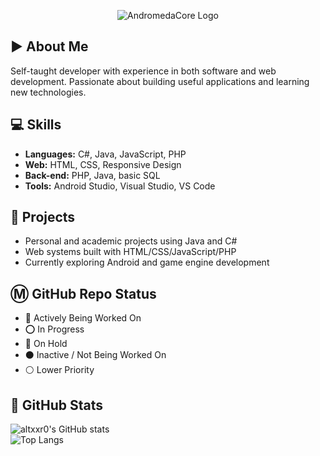 <p align="center">
  <img src="https://github.com/user-attachments/assets/5f1f79f1-5003-42ab-be19-bed927f4e45d" alt="AndromedaCore Logo"/>
</p>

## ▶ About Me
Self-taught developer with experience in both software and web development. Passionate about building useful applications and learning new technologies.

## 💻 Skills
- **Languages:** C#, Java, JavaScript, PHP  
- **Web:** HTML, CSS, Responsive Design  
- **Back-end:** PHP, Java, basic SQL  
- **Tools:** Android Studio, Visual Studio, VS Code  

## 📁 Projects
- Personal and academic projects using Java and C#  
- Web systems built with HTML/CSS/JavaScript/PHP  
- Currently exploring Android and game engine development

## Ⓜ GitHub Repo Status
- 🔴 Actively Being Worked On  
- ⭕ In Progress  
- 🔵 On Hold  
- ⚫ Inactive / Not Being Worked On  
- ⚪ Lower Priority

## 🔲 GitHub Stats

![altxxr0's GitHub stats](https://github-readme-stats.vercel.app/api?username=altxxr0&show_icons=true&theme=tokyonight)  
![Top Langs](https://github-readme-stats.vercel.app/api/top-langs/?username=altxxr0&layout=compact&theme=tokyonight)
